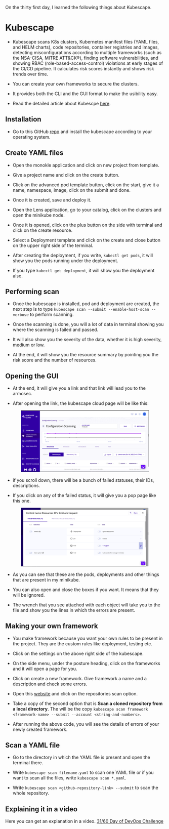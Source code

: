 On the thirty first day, I learned the following things about Kubescape.

# Kubescape

- Kubescape scans K8s clusters, Kubernetes manifest files (YAML files, and HELM charts), code repositories, container registries and images, detecting misconfigurations according to multiple frameworks (such as the  NSA-CISA,  MITRE ATT&CK®), finding software vulnerabilities, and showing RBAC (role-based-access-control) violations at early stages of the CI/CD pipeline. It calculates risk scores instantly and shows risk trends over time.

- You can create your own frameworks to secure the clusters.

- It provides both the CLI and the GUI format to make the usibility easy.

- Read the detailed article about Kubescpe [here](https://www.armosec.io/blog/kubescape-the-first-tool-for-running-nsa-and-cisa-kubernetes-hardening-tests/).

## Installation

- Go to this GitHub [repo](https://github.com/kubescape/kubescape) and install the kubescape according to your operating system.

## Create YAML files

- Open the monokle application and click on new project from template.

- Give a project name and click on the create button.

- Click on the advanced pod template button, click on the start, give it a name, namespace, image, click on the submit and done.

- Once it is created, save and deploy it.

- Open the Lens application, go to your catalog, click on the clusters and open the minikube node.

- Once it is opened, click on the plus button on the side with terminal and click on the create resource.

- Select a Deployment template and click on the create and close button on the upper right side of the terminal.

- After creating the deployment, if you write, `kubectl get pods`, it will show you the pods running under the deployment.

- If you type `kubectl get deployment`, it will show you the deployment also.

## Performing scan

- Once the kubescape is installed, pod and deployment are created, the next step is to type `kubescape scan --submit --enable-host-scan --verbose` to perform scanning.

- Once the scanning is done, you will a lot of data in terminal showing you where the scanning is failed and passed.

- It will also show you the severity of the data, whether it is high severity, medium or low.

- At the end, it will show you the resource summary by pointing you the risk score and the number of resources.

## Opening the GUI

- At the end, it will give you a link and that link will lead you to the armosec.

- After opening the link, the kubescape cloud page will be like this:

<p align="center"> 
    <img src="../Images/kubescape.png" alt="Monokle" width="80%" height="80%">
</p>

- if you scroll down, there will be a bunch of failed statuses, their IDs, descriptions.

- If you click on any of the failed status, it will give you a pop page like this one.

<p align="center"> 
    <img src="../Images/popup.png" alt="Monokle" width="80%" height="80%">
</p>

- As you can see that these are the pods, deployments and other things that are present in my minikube.

- You can also open and close the boxes if you want. It means that they will be ignored.

- The wrench that you see attached with each object will take you to the file and show you the lines in which the errors are present.

## Making your own framework

- You make framework because you want your own rules to be present in the project. They are the custom rules like deployment, testing etc.

- Click on the settings on the above right side of the kubescape.

- On the side menu, under the posture heading, click on the frameworks and it will open a page for you.

- Click on create a new framework. Give framework a name and a description and check some errors.

- Open this [website](https://cloud.armosec.io/repositories-scan) and click on the repositories scan option.

- Take a copy of the second option that is **Scan a cloned repository from a local directory**. The will be the copy `kubescape scan framework <framework-name> --submit --account <string-and-numbers>`.

- After running the above code, you will see the details of errors of your newly created framework.

## Scan a YAML file

- Go to the directory in which the YAML file is present and open the terminal there.

- Write `kubescape scan filename.yaml` to scan one YAML file or if you want to scan all the files, write `kubescape scan *.yaml`.

- Write `kubescape scan <github-repository-link> --submit` to scan the whole repository.

## **Explaining it in a video**

Here you can get an explanation in a video. [31/60 Day of DevOps Challenge](https://www.youtube.com/watch?v=nnt3V8YifEA&list=PLptbpfKzsc3BtEki4tHQm5Xmpj8w1_JlM&index=29)